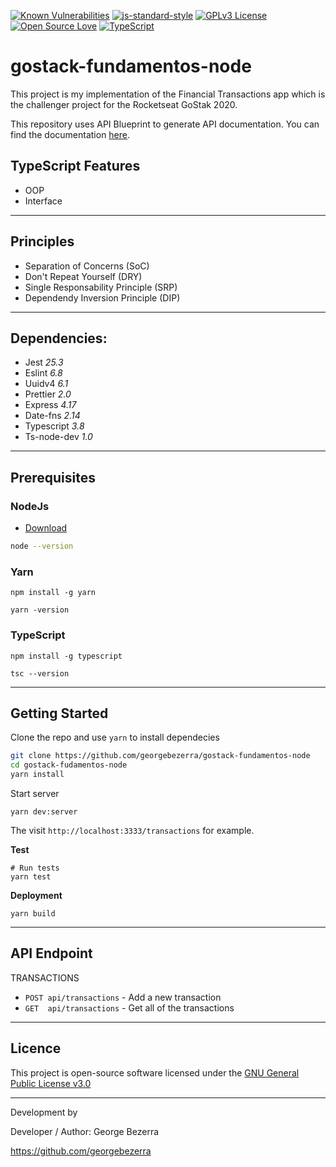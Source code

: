 [![Known Vulnerabilities](https://snyk.io/test/github/georgebezerra/gostack-fundamentos-node/badge.svg?targetFile=package.json)](https://snyk.io/test/github/georgebezerra/gostack-fundamentos-node?targetFile=package.json)
[![js-standard-style](https://img.shields.io/badge/code%20style-standard-brightgreen.svg)](http://standardjs.com)
[![GPLv3 License](https://img.shields.io/badge/License-GPL%20v3-yellow.svg)](https://opensource.org/licenses/)
[![Open Source Love](https://badges.frapsoft.com/os/v1/open-source.png?v=103)](https://github.com/ellerbrock/open-source-badges/)
[![TypeScript](https://badges.frapsoft.com/typescript/love/typescript.png?v=101)](https://github.com/ellerbrock/typescript-badges/)

# gostack-fundamentos-node
This project is my implementation of the Financial Transactions app which is the challenger project for the Rocketseat GoStak 2020.

This repository uses API Blueprint to generate API documentation. You can find the documentation [here](https://georgebezerra.github.io/gostack-fundamentos-node/).

## TypeScript Features
- OOP
- Interface

---
## Principles
- Separation of Concerns (SoC)
- Don't Repeat Yourself (DRY)
- Single Responsability Principle (SRP)
- Dependendy Inversion Principle (DIP)

---

## Dependencies:

- Jest *25.3*
- Eslint *6.8*
- Uuidv4 *6.1*
- Prettier *2.0*
- Express *4.17*
- Date-fns *2.14*
- Typescript *3.8*
- Ts-node-dev *1.0*

---

## Prerequisites

### NodeJs

- [Download](https://nodejs.org/en/download/)

```bash
node --version
```

### Yarn

```
npm install -g yarn

yarn -version
```

### TypeScript
```
npm install -g typescript

tsc --version
```

---

## Getting Started

Clone the repo and use `yarn` to install dependecies

```bash
git clone https://github.com/georgebezerra/gostack-fundamentos-node
cd gostack-fudamentos-node
yarn install
```

Start server

```
yarn dev:server
```

The visit `http://localhost:3333/transactions` for example.

**Test**

```
# Run tests
yarn test
```

**Deployment**
```
yarn build
```

---

## API Endpoint

TRANSACTIONS

- `POST api/transactions` - Add a new transaction
- `GET  api/transactions` - Get all of the transactions

---

## Licence

This project is open-source software licensed under the [GNU General Public License v3.0](https://github.com/georgebezerra/gostack-fundamentos-node/blob/master/LICENSE)

---

Development by

Developer / Author: George Bezerra


https://github.com/georgebezerra
